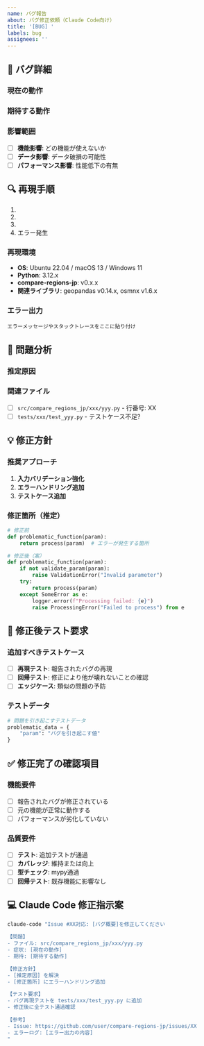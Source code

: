 ```yaml
---
name: バグ報告
about: バグ修正依頼（Claude Code向け）
title: '[BUG] '
labels: bug
assignees: ''
---
```


## 🐛 バグ詳細

### 現在の動作
<!-- 実際に起きている問題の詳細 -->

### 期待する動作  
<!-- あるべき正しい動作 -->

### 影響範囲
- [ ] **機能影響**: どの機能が使えないか
- [ ] **データ影響**: データ破損の可能性
- [ ] **パフォーマンス影響**: 性能低下の有無

## 🔍 再現手順

1. 
2. 
3. 
4. エラー発生

### 再現環境
- **OS**: Ubuntu 22.04 / macOS 13 / Windows 11
- **Python**: 3.12.x
- **compare-regions-jp**: v0.x.x
- **関連ライブラリ**: geopandas v0.14.x, osmnx v1.6.x

### エラー出力
```
エラーメッセージやスタックトレースをここに貼り付け
```

## 🔧 問題分析

### 推定原因
<!-- 技術的な原因の推測 -->

### 関連ファイル
- [ ] `src/compare_regions_jp/xxx/yyy.py` - 行番号: XX
- [ ] `tests/xxx/test_yyy.py` - テストケース不足?

## 💡 修正方針

### 推奨アプローチ
1. **入力バリデーション強化**
2. **エラーハンドリング追加**  
3. **テストケース追加**

### 修正箇所（推定）
```python
# 修正前
def problematic_function(param):
    return process(param)  # エラーが発生する箇所

# 修正後（案）
def problematic_function(param):
    if not validate_param(param):
        raise ValidationError("Invalid parameter")
    try:
        return process(param)
    except SomeError as e:
        logger.error(f"Processing failed: {e}")
        raise ProcessingError("Failed to process") from e
```

## 🧪 修正後テスト要求

### 追加すべきテストケース
- [ ] **再現テスト**: 報告されたバグの再現
- [ ] **回帰テスト**: 修正により他が壊れないことの確認  
- [ ] **エッジケース**: 類似の問題の予防

### テストデータ
```python
# 問題を引き起こすテストデータ
problematic_data = {
    "param": "バグを引き起こす値"
}
```

## ✅ 修正完了の確認項目

### 機能要件
- [ ] 報告されたバグが修正されている
- [ ] 元の機能が正常に動作する
- [ ] パフォーマンスが劣化していない

### 品質要件
- [ ] **テスト**: 追加テストが通過
- [ ] **カバレッジ**: 維持または向上
- [ ] **型チェック**: mypy通過
- [ ] **回帰テスト**: 既存機能に影響なし

## 💻 Claude Code 修正指示案

```bash
claude-code "Issue #XX対応: [バグ概要]を修正してください

【問題】
- ファイル: src/compare_regions_jp/xxx/yyy.py
- 症状: [現在の動作]
- 期待: [期待する動作]

【修正方針】
- [推定原因] を解決
- [修正箇所] にエラーハンドリング追加

【テスト要求】
- バグ再現テストを tests/xxx/test_yyy.py に追加
- 修正後に全テスト通過確認

【参考】
- Issue: https://github.com/user/compare-regions-jp/issues/XX
- エラーログ: [エラー出力の内容]
"
```
